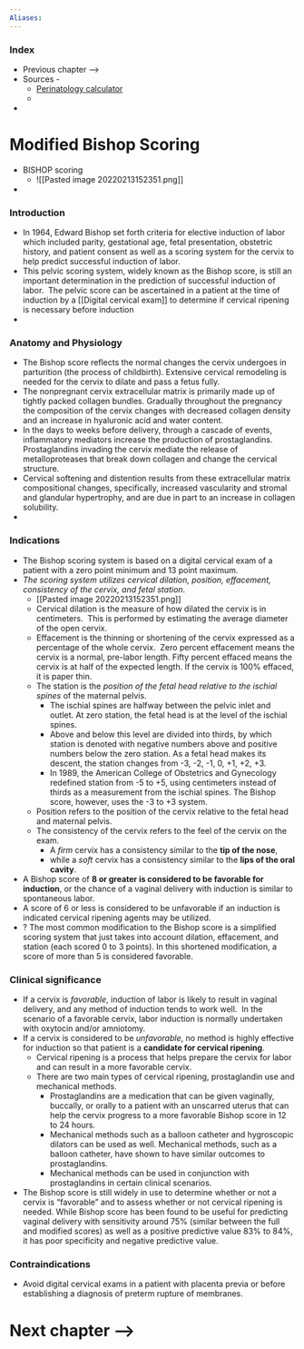 ```yaml
---
Aliases: 
---
```

### Index
- Previous chapter -->
- Sources -
	- [Perinatology calculator](https://www.perinatology.com/calculators/Bishop%20Score%20Calculator.htm)
	- 
- 
# Modified Bishop Scoring
- BISHOP scoring 
	- ![[Pasted image 20220213152351.png]]
- 
### Introduction
- In 1964, Edward Bishop set forth criteria for elective induction of labor which included parity, gestational age, fetal presentation, obstetric history, and patient consent as well as a scoring system for the cervix to help predict successful induction of labor. 
- This pelvic scoring system, widely known as the Bishop score, is still an important determination in the prediction of successful induction of labor.  The pelvic score can be ascertained in a patient at the time of induction by a [[Digital cervical exam]] to determine if cervical ripening is necessary before induction
- 
### Anatomy and Physiology
- The Bishop score reflects the normal changes the cervix undergoes in parturition (the process of childbirth). Extensive cervical remodeling is needed for the cervix to dilate and pass a fetus fully. 
- The nonpregnant cervix extracellular matrix is primarily made up of tightly packed collagen bundles. Gradually throughout the pregnancy the composition of the cervix changes with decreased collagen density and an increase in hyaluronic acid and water content. 
- In the days to weeks before delivery, through a cascade of events, inflammatory mediators increase the production of prostaglandins. Prostaglandins invading the cervix mediate the release of metalloproteases that break down collagen and change the cervical structure. 
- Cervical softening and distention results from these extracellular matrix compositional changes, specifically, increased vascularity and stromal and glandular hypertrophy, and are due in part to an increase in collagen solubility.
- 
### Indications
- The Bishop scoring system is based on a digital cervical exam of a patient with a zero point minimum and 13 point maximum. 
- *The scoring system utilizes cervical dilation, position, effacement, consistency of the cervix, and fetal station*. 
	-  [[Pasted image 20220213152351.png]]
	-   Cervical dilation is the measure of how dilated the cervix is in centimeters.  This is performed by estimating the average diameter of the open cervix.
	-   Effacement is the thinning or shortening of the cervix expressed as a percentage of the whole cervix.  Zero percent effacement means the cervix is a normal, pre-labor length. Fifty percent effaced means the cervix is at half of the expected length. If the cervix is 100% effaced, it is paper thin.
	-   The station is the *position of the fetal head relative to the ischial spines* of the maternal pelvis. 
		- The ischial spines are halfway between the pelvic inlet and outlet. At zero station, the fetal head is at the level of the ischial spines. 
		- Above and below this level are divided into thirds, by which station is denoted with negative numbers above and positive numbers below the zero station. As a fetal head makes its descent, the station changes from -3, -2, -1, 0, +1, +2, +3. 
		- In 1989, the American College of Obstetrics and Gynecology redefined station from -5 to +5, using centimeters instead of thirds as a measurement from the ischial spines. The Bishop score, however, uses the -3 to +3 system.
	-   Position refers to the position of the cervix relative to the fetal head and maternal pelvis.
	-   The consistency of the cervix refers to the feel of the cervix on the exam. 
		- A *firm* cervix has a consistency similar to the **tip of the nose**, 
		- while a *soft* cervix has a consistency similar to the **lips of the oral cavity**.
- A Bishop score of **8 or greater is considered to be favorable for induction**, or the chance of a vaginal delivery with induction is similar to spontaneous labor.  
- A score of 6 or less is considered to be unfavorable if an induction is indicated cervical ripening agents may be utilized.
- ? The most common modification to the Bishop score is a simplified scoring system that just takes into account dilation, effacement, and station (each scored 0 to 3 points). In this shortened modification, a score of more than 5 is considered favorable.

### Clinical significance
- If a cervix is *favorable*, induction of labor is likely to result in vaginal delivery, and any method of induction tends to work well.  In the scenario of a favorable cervix, labor induction is normally undertaken with oxytocin and/or amniotomy.
- If a cervix is considered to be *unfavorable*, no method is highly effective for induction so that patient is a **candidate for cervical ripening**. 
	- Cervical ripening is a process that helps prepare the cervix for labor and can result in a more favorable cervix. 
	- There are two main types of cervical ripening, prostaglandin use and mechanical methods.  
		- Prostaglandins are a medication that can be given vaginally, buccally, or orally to a patient with an unscarred uterus that can help the cervix progress to a more favorable Bishop score in 12 to 24 hours. 
		- Mechanical methods such as a balloon catheter and hygroscopic dilators can be used as well. Mechanical methods, such as a balloon catheter, have shown to have similar outcomes to prostaglandins. 
		- Mechanical methods can be used in conjunction with prostaglandins in certain clinical scenarios.
- The Bishop score is still widely in use to determine whether or not a cervix is “favorable” and to assess whether or not cervical ripening is needed. While Bishop score has been found to be useful for predicting vaginal delivery with sensitivity around 75% (similar between the full and modified scores) as well as a positive predictive value 83% to 84%, it has poor specificity and negative predictive value.


### Contraindications
- Avoid digital cervical exams in a patient with placenta previa or before establishing a diagnosis of preterm rupture of membranes.

# Next chapter --> 